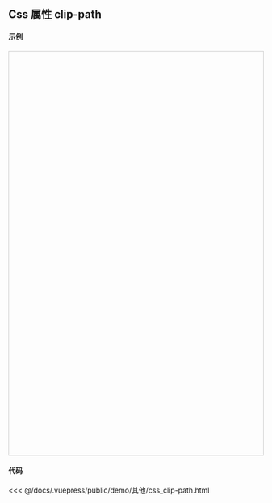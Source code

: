 ## Css 属性 clip-path

#### 示例
<iframe style="width: 100%; height: 800px; border: 1px solid #ccc;" allowfullscreen="true" :src="$withBase('/demo/其他/css_clip-path.html')"></iframe>

#### 代码
<<< @/docs/.vuepress/public/demo/其他/css_clip-path.html

